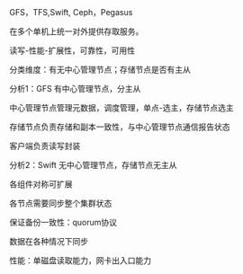 GFS，TFS,Swift, Ceph，Pegasus

在多个单机上统一对外提供存取服务。

读写-性能-扩展性，可靠性，可用性

分类维度：有无中心管理节点；存储节点是否有主从



分析1：GFS 有中心管理节点，分主从

中心管理节点管理元数据，调度管理，单点-选主，存储节点选主

存储节点负责存储和副本一致性，与中心管理节点通信报告状态

客户端负责读写封装



分析2：Swift 无中心管理节点，存储节点无主从

各组件对称可扩展

各节点需要同步整个集群状态

保证备份一致性：quorum协议

数据在各种情况下同步



性能：单磁盘读取能力，网卡出入口能力





